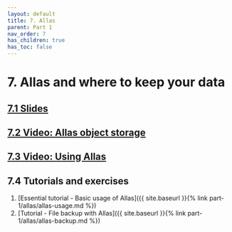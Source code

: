 ```yaml
---
layout: default
title: 7. Allas
parent: Part 1
nav_order: 7
has_children: true
has_toc: false
---
```


# 7. Allas and where to keep your data

## [7.1 Slides](https://a3s.fi/CSC_training/07_allas.html)

## [7.2 Video: Allas object storage](https://video.csc.fi/media/t/0_fvn4jbh1)

## [7.3 Video: Using Allas](https://video.csc.fi/media/t/0_q04hc35j)

## 7.4 Tutorials and exercises

1. [Essential tutorial - Basic usage of Allas]({{ site.baseurl }}{% link part-1/allas/allas-usage.md %})
2. [Tutorial - File backup with Allas]({{ site.baseurl }}{% link part-1/allas/allas-backup.md %})
